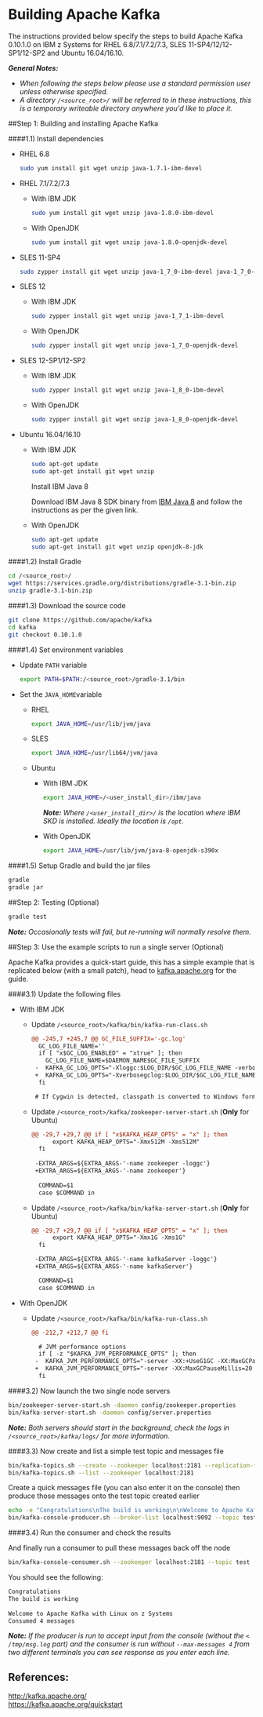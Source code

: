 <!---PACKAGE:Apache Kafka--->
<!---DISTRO:SLES 12.x:0.10.1--->
<!---DISTRO:SLES 11.x:0.10.1--->
<!---DISTRO:RHEL 7.x:0.10.1--->
<!---DISTRO:RHEL 6.x:0.10.1--->
<!---DISTRO:Ubuntu 16.x:0.10.1--->

# Building Apache Kafka

The instructions provided below specify the steps to build Apache Kafka 0.10.1.0 on IBM z Systems for RHEL 6.8/7.1/7.2/7.3, SLES 11-SP4/12/12-SP1/12-SP2 and Ubuntu 16.04/16.10.

_**General Notes:**_ 	
* _When following the steps below please use a standard permission user unless otherwise specified._  
* _A directory `/<source_root>/` will be referred to in these instructions, this is a temporary writeable directory anywhere you'd like to place it._  

##Step 1: Building and installing Apache Kafka

####1.1) Install dependencies

  * RHEL 6.8
    ```bash
    sudo yum install git wget unzip java-1.7.1-ibm-devel
    ```
	
  * RHEL 7.1/7.2/7.3
	
    * With IBM JDK  
      ```bash
      sudo yum install git wget unzip java-1.8.0-ibm-devel
      ```
	
    * With OpenJDK 
      ```bash
      sudo yum install git wget unzip java-1.8.0-openjdk-devel
      ```
    
  * SLES 11-SP4
    ```bash
    sudo zypper install git wget unzip java-1_7_0-ibm-devel java-1_7_0-ibm
    ```
     
  * SLES 12
    
    * With IBM JDK
      ```bash
      sudo zypper install git wget unzip java-1_7_1-ibm-devel
      ```
	
    * With OpenJDK 
      ```bash
      sudo zypper install git wget unzip java-1_7_0-openjdk-devel
      ```
    
  * SLES 12-SP1/12-SP2
    
    * With IBM JDK
      ```bash
      sudo zypper install git wget unzip java-1_8_0-ibm-devel
      ```
	
    * With OpenJDK 
      ```bash
      sudo zypper install git wget unzip java-1_8_0-openjdk-devel
      ```

  * Ubuntu 16.04/16.10
    
    * With IBM JDK
	
      ```bash
      sudo apt-get update
      sudo apt-get install git wget unzip
      ```
		
      Install IBM Java 8
	
      Download IBM Java 8 SDK binary from [IBM Java 8](http://www.ibm.com/developerworks/java/jdk/linux/download.html) and follow the instructions as per the given link.

    * With OpenJDK
      ```bash
      sudo apt-get update
      sudo apt-get install git wget unzip openjdk-8-jdk
      ```

####1.2) Install Gradle

  ```bash
  cd /<source_root>/
  wget https://services.gradle.org/distributions/gradle-3.1-bin.zip
  unzip gradle-3.1-bin.zip
  ```

####1.3) Download the source code

  ```bash
  git clone https://github.com/apache/kafka
  cd kafka
  git checkout 0.10.1.0
  ```
   
####1.4) Set environment variables

* Update `PATH` variable
    ```bash
    export PATH=$PATH:/<source_root>/gradle-3.1/bin
    ```

* Set the `JAVA_HOME`variable
        
  * RHEL
    ```bash
    export JAVA_HOME=/usr/lib/jvm/java
    ```        
 
  * SLES
    ```bash
    export JAVA_HOME=/usr/lib64/jvm/java
    ``` 

  * Ubuntu
    
	* With IBM JDK
      ```bash
      export JAVA_HOME=/<user_install_dir>/ibm/java
      ```
      _**Note:** Where `/<user_install_dir>/` is the location where IBM SKD is installed. Ideally the location is `/opt`._
	 
    * With OpenJDK
      ```bash
      export JAVA_HOME=/usr/lib/jvm/java-8-openjdk-s390x
      ```        
  
    
####1.5) Setup Gradle and build the jar files

  ```bash
  gradle
  gradle jar
  ```

##Step 2: Testing (Optional)

  ```bash
  gradle test
  ```

_**Note:** Occasionally tests will fail, but re-running will normally resolve them._

##Step 3: Use the example scripts to run a single server (Optional)

Apache Kafka provides a quick-start guide, this has a simple example that is replicated below (with a small patch), head to [kafka.apache.org](https://kafka.apache.org/quickstart) for the guide.

####3.1) Update the following files
	
* With IBM JDK
     
  * Update `/<source_root>/kafka/bin/kafka-run-class.sh`
    
    ```diff
    @@ -245,7 +245,7 @@ GC_FILE_SUFFIX='-gc.log'
      GC_LOG_FILE_NAME=''
      if [ "x$GC_LOG_ENABLED" = "xtrue" ]; then
        GC_LOG_FILE_NAME=$DAEMON_NAME$GC_FILE_SUFFIX
     -  KAFKA_GC_LOG_OPTS="-Xloggc:$LOG_DIR/$GC_LOG_FILE_NAME -verbose:gc -XX:+PrintGCDetails -XX:+PrintGCDateStamps -XX:+PrintGCTimeStamps "
     +  KAFKA_GC_LOG_OPTS="-Xverbosegclog:$LOG_DIR/$GC_LOG_FILE_NAME -verbose:gc -XX:+PrintGCDetails -XX:+PrintGCDateStamps -XX:+PrintGCTimeStamps "
      fi

     # If Cygwin is detected, classpath is converted to Windows format.
     ```
      
  * Update `/<source_root>/kafka/zookeeper-server-start.sh` (**Only** for Ubuntu)
		
    ```diff
    @@ -29,7 +29,7 @@ if [ "x$KAFKA_HEAP_OPTS" = "x" ]; then
          export KAFKA_HEAP_OPTS="-Xmx512M -Xms512M"
      fi
         
     -EXTRA_ARGS=${EXTRA_ARGS-'-name zookeeper -loggc'}
     +EXTRA_ARGS=${EXTRA_ARGS-'-name zookeeper'}
      
      COMMAND=$1
      case $COMMAND in
    ```
		
  * Update `/<source_root>/kafka/bin/kafka-server-start.sh` (**Only** for Ubuntu)
        
    ```diff
    @@ -29,7 +29,7 @@ if [ "x$KAFKA_HEAP_OPTS" = "x" ]; then
          export KAFKA_HEAP_OPTS="-Xmx1G -Xms1G"
      fi
  
     -EXTRA_ARGS=${EXTRA_ARGS-'-name kafkaServer -loggc'}
     +EXTRA_ARGS=${EXTRA_ARGS-'-name kafkaServer'}
  
      COMMAND=$1
      case $COMMAND in
    ```		
	
* With OpenJDK
	
  * Update `/<source_root>/kafka/bin/kafka-run-class.sh`
    
    ```diff
	@@ -212,7 +212,7 @@ fi
  
	  # JVM performance options
	  if [ -z "$KAFKA_JVM_PERFORMANCE_OPTS" ]; then
	 -  KAFKA_JVM_PERFORMANCE_OPTS="-server -XX:+UseG1GC -XX:MaxGCPauseMillis=20 -XX:InitiatingHeapOccupancyPercent=35 -XX:+DisableExplicitGC -Djava.awt.headless=true"
	 +  KAFKA_JVM_PERFORMANCE_OPTS="-server -XX:MaxGCPauseMillis=20 -XX:InitiatingHeapOccupancyPercent=35 -XX:+DisableExplicitGC -Djava.awt.headless=true"
	  fi
  
  
	```

####3.2) Now launch the two single node servers
				
  ```bash
  bin/zookeeper-server-start.sh -daemon config/zookeeper.properties
  bin/kafka-server-start.sh -daemon config/server.properties
  ```
		
_**Note:** Both servers should start in the background, check the logs in `/<source_root>/kafka/logs/` for more information._
		
####3.3) Now create and list a simple test topic and messages file

  ```bash
  bin/kafka-topics.sh --create --zookeeper localhost:2181 --replication-factor 1 --partition 1 --topic test
  bin/kafka-topics.sh --list --zookeeper localhost:2181
  ```

  Create a quick messages file (you can also enter it on the console) then produce those messages onto the test topic created earlier

  ```bash
  echo -e "Congratulations\nThe build is working\n\nWelcome to Apache Kafka with Linux on z Systems" > /tmp/msg.log
  bin/kafka-console-producer.sh --broker-list localhost:9092 --topic test < /tmp/msg.log
  ```

####3.4) Run the consumer and check the results

  And finally run a consumer to pull these messages back off the node

  ```bash
  bin/kafka-console-consumer.sh --zookeeper localhost:2181 --topic test --from-beginning --max-messages 4
  ```

  You should see the following:

  ```bash
  Congratulations
  The build is working
			
  Welcome to Apache Kafka with Linux on z Systems
  Consumed 4 messages
  ```
		
_**Note:** If the producer is run to accept input from the console (without the `< /tmp/msg.log` part) and the consumer is run without `--max-messages 4` from two different terminals you can see response as you enter each line._  

## References:
http://kafka.apache.org/  
https://kafka.apache.org/quickstart
